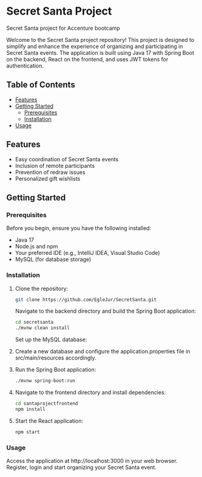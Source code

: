 # Secret Santa Project
Secret Santa project for Accenture bootcamp

Welcome to the Secret Santa project repository! This project is designed to simplify and enhance the experience of organizing and participating in Secret Santa events. The application is built using Java 17 with Spring Boot on the backend, React on the frontend, and uses JWT tokens for authentication.

## Table of Contents
- [Features](#features)
- [Getting Started](#getting-started)
  - [Prerequisites](#prerequisites)
  - [Installation](#installation)
- [Usage](#usage)

## Features
- Easy coordination of Secret Santa events
- Inclusion of remote participants
- Prevention of redraw issues
- Personalized gift wishlists

## Getting Started

### Prerequisites
Before you begin, ensure you have the following installed:
- Java 17
- Node.js and npm
- Your preferred IDE (e.g., IntelliJ IDEA, Visual Studio Code)
- MySQL (for database storage)

### Installation
1. Clone the repository:
   ```bash
   git clone https://github.com/EgleJur/SecretSanta.git
   ```

   Navigate to the backend directory and build the Spring Boot application:

   ```bash
   cd secretsanta
   ./mvnw clean install
   ```
   Set up the MySQL database:

2. Create a new database and configure the application.properties file in src/main/resources accordingly.

3. Run the Spring Boot application:
   ```bash
   ./mvnw spring-boot:run
   ```

4. Navigate to the frontend directory and install dependencies:

   ```bash
   cd santaprojectfrontend
   npm install
   ```


5. Start the React application:

   ```bash
   npm start
   ```

### Usage

Access the application at http://localhost:3000 in your web browser.
Register, login and start organizing your Secret Santa event.


